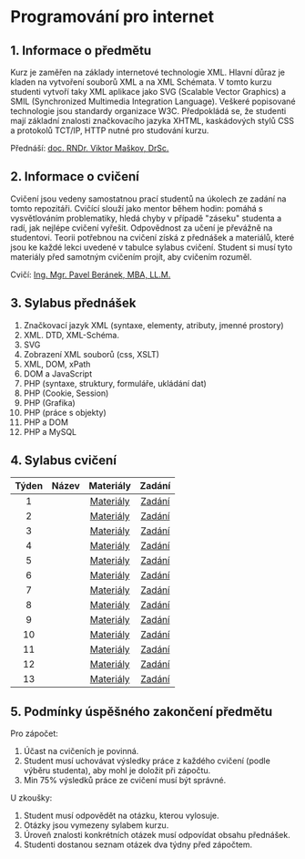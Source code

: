 # Programování pro internet

## 1. Informace o předmětu

Kurz je zaměřen na základy internetové technologie XML. Hlavní důraz je kladen na vytvoření souborů XML a na XML Schémata. V tomto kurzu studenti vytvoří taky XML aplikace jako SVG (Scalable Vector Graphics) a SMIL (Synchronized Multimedia Integration Language). Veškeré popisované technologie jsou standardy organizace W3C. Předpokládá se, že studenti mají základní znalosti značkovacího jazyka XHTML, kaskádových stylů CSS a protokolů TCT/IP, HTTP nutné pro studování kurzu. 

Přednáší: [doc. RNDr. Viktor Maškov, DrSc.](https://ki.ujep.cz/cs/personalni-slozeni/viktor-maskov/)

## 2. Informace o cvičení

Cvičení jsou vedeny samostatnou prací studentů na úkolech ze zadání na tomto repozitáři. Cvičící slouží jako mentor během hodin: pomáhá s vysvětlováním problematiky, hledá chyby v případě "záseku" studenta a radí, jak nejlépe cvičení vyřešit. Odpovědnost za učení je převážně na studentovi. Teorii potřebnou na cvičení získá z přednášek a materiálů, které jsou ke každé lekci uvedené v tabulce sylabus cvičení. Student si musí tyto materiály před samotným cvičením projít, aby cvičením rozuměl.

Cvičí: [Ing. Mgr. Pavel Beránek, MBA, LL.M.](https://ki.ujep.cz/cs/personalni-slozeni/pavel-beranek/)

## 3. Sylabus přednášek

1. Značkovací jazyk XML (syntaxe, elementy, atributy, jmenné prostory) 
2. XML. DTD, XML-Schéma. 
3. SVG 
4. Zobrazení XML souborů (css, XSLT) 
5. XML, DOM, xPath 
6. DOM a JavaScript 
7. PHP (syntaxe, struktury, formuláře, ukládání dat) 
8. PHP (Cookie, Session) 
9. PHP (Grafika) 
10. PHP (práce s objekty) 
11. PHP a DOM 
12. PHP a MySQL 

## 4. Sylabus cvičení

|  Týden |  Název |  Materiály | Zadání |
| :----: | :----: |   :----:   | :----: |
|    1   |  | [Materiály]() | [Zadání](https://github.com/pavelberanek91/UJEP/tree/main/DIS/Cvičen%C3%AD%201) |
|    2   |  | [Materiály]() | [Zadání](https://github.com/pavelberanek91/UJEP/tree/main/DIS/Cvičen%C3%AD%202) |
|    3   |  | [Materiály]() | [Zadání](https://github.com/pavelberanek91/UJEP/tree/main/DIS/Cvičen%C3%AD%203) |
|    4   |  | [Materiály]() | [Zadání](https://github.com/pavelberanek91/UJEP/tree/main/DIS/Cvičen%C3%AD%204) |
|    5   |  | [Materiály]() | [Zadání](https://github.com/pavelberanek91/UJEP/tree/main/DIS/Cvičen%C3%AD%205) |
|    6   |  | [Materiály]() | [Zadání](https://github.com/pavelberanek91/UJEP/tree/main/DIS/Cvičen%C3%AD%206) |
|    7   |  | [Materiály]() | [Zadání](https://github.com/pavelberanek91/UJEP/tree/main/DIS/Cvičen%C3%AD%207) |
|    8   |  | [Materiály]() | [Zadání](https://github.com/pavelberanek91/UJEP/tree/main/DIS/Cvičen%C3%AD%208) |
|    9   |  | [Materiály]() | [Zadání](https://github.com/pavelberanek91/UJEP/tree/main/DIS/Cvičen%C3%AD%209) |
|   10   |  | [Materiály]() | [Zadání](https://github.com/pavelberanek91/UJEP/tree/main/DIS/Cvičen%C3%AD%2010) |
|   11   |  | [Materiály]() | [Zadání](https://github.com/pavelberanek91/UJEP/tree/main/DIS/Cvičen%C3%AD%2011) |
|   12   |  | [Materiály]() | [Zadání](https://github.com/pavelberanek91/UJEP/tree/main/DIS/Cvičen%C3%AD%2012) |
|   13   |  | [Materiály]() | [Zadání](https://github.com/pavelberanek91/UJEP/tree/main/DIS/Cvičen%C3%AD%2013) |


## 5. Podmínky úspěšného zakončení předmětu

Pro zápočet: 
1. Účast na cvičeních je povinná. 
2. Student musí uchovávat výsledky práce z každého cvičení (podle výběru studenta), aby mohl je doložit při zápočtu. 
3. Min 75% výsledků práce ze cvičení musí být správné. 

U zkoušky: 
1. Student musí odpovědět na otázku, kterou vylosuje. 
2. Otázky jsou vymezeny sylabem kurzu. 
3. Úroveň znalosti konkrétních otázek musí odpovídat obsahu přednášek. 
4. Studenti dostanou seznam otázek dva týdny před zápočtem. 

